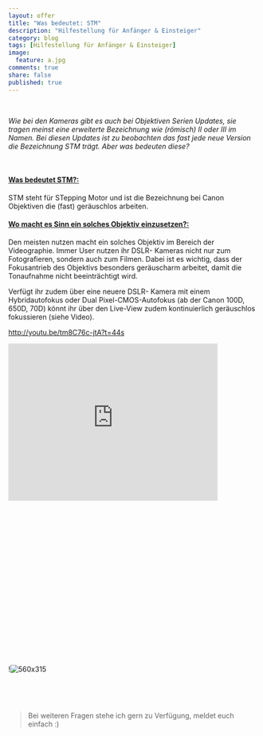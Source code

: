 ```yaml
---
layout: offer
title: "Was bedeutet: STM"
description: "Hilfestellung für Anfänger & Einsteiger"
category: blog
tags: [Hilfestellung für Anfänger & Einsteiger]
image:
  feature: a.jpg
comments: true
share: false
published: true
---
```

 
  


    



*Wie bei den Kameras gibt es auch bei Objektiven Serien Updates, sie tragen meinst eine erweiterte Bezeichnung wie (römisch) II oder III im Namen. Bei diesen Updates ist zu beobachten das fast jede neue Version die Bezeichnung STM trägt. Aber was bedeuten diese?* 
 
    









#### <a name="fenced-code-block"><u>Was bedeutet STM?:</u></a>

STM steht für STepping Motor und ist die Bezeichnung bei Canon Objektiven die (fast) geräuschlos arbeiten. 


#### <a name="fenced-code-block"><u>Wo macht es Sinn ein solches Objektiv einzusetzen?:</u></a>

Den meisten nutzen macht ein solches Objektiv im Bereich der Videographie. Immer User nutzen ihr DSLR- Kameras nicht nur zum Fotografieren, sondern auch zum Filmen. Dabei ist es wichtig, dass der Fokusantrieb des Objektivs besonders geräuscharm arbeitet, damit die Tonaufnahme nicht beeinträchtigt wird. 

Verfügt ihr zudem über eine neuere DSLR- Kamera mit einem Hybridautofokus oder Dual Pixel-CMOS-Autofokus (ab der Canon 100D, 650D, 70D) könnt ihr über den Live-View zudem kontinuierlich geräuschlos fokussieren (siehe Video).  


http://youtu.be/tm8C76c-jtA?t=44s


<iframe width="420" height="315" src="http://www.youtube.com/embed/ww8kIy9BtsU" frameborder="0" allowfullscreen></iframe>

<iframe width="560" height="315" src="//http://youtu.be/tm8C76c-jtA?t=44s" frameborder="0" allowfullscreen></iframe>

!![560x315](//http://youtu.be/tm8C76c-jtA?t=44s)



    



 
  


    





> Bei weiteren Fragen stehe ich gern zu Verfügung, meldet euch einfach :)
